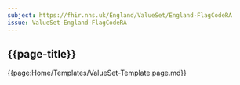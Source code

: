 ```yaml
---
subject: https://fhir.nhs.uk/England/ValueSet/England-FlagCodeRA
issue: ValueSet-England-FlagCodeRA
---
```

## {{page-title}}

{{page:Home/Templates/ValueSet-Template.page.md}}